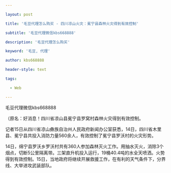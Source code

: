 ---
layout: post
title: '毛豆代理怎么购买 - 四川凉山火灾：冕宁县森林火灾得到有效控制'
subtitle: '毛豆代理微信kbs668888'
description: '毛豆代理怎么购买'
keyword: '毛豆, 代理'
author: kbs668888
header-style: text
tags:
  - Web
---
毛豆代理微信kbs668888

（原名：好消息！四川省凉山县冕宁县罗窝村森林火灾得到有效控制。

记者15日从四川省凉山彝族自治州人民政府新闻办公室获悉，14日，四川省木里县、冕宁县共投入消防力量560余人，有效控制了冕宁县罗沃村的火灾形势。

14日，绵宁县罗沃乡罗沃村共有360人参加森林灭火工作。用抽水灭火，消除3个烟点，切断5公里隔离带。三架直升机投入运行，19桶40.4吨的水全天喷洒。火势得到有效控制。15日，当地政府将继续开展救援工作，在有利的天气条件下，分界线、大举进攻武装部队。

  

